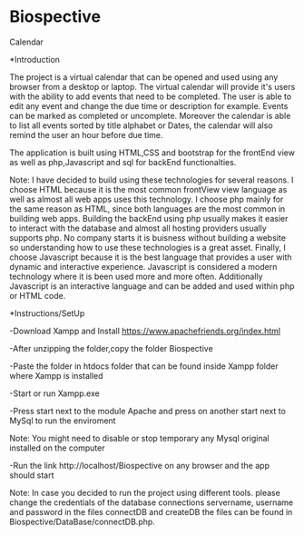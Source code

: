 # Biospective
Calendar

*Introduction

The project is a virtual calendar that can be opened and used using any browser from a desktop or laptop. The virtual calendar will provide it's users with the ability
to add events that need to be completed. The user is able to edit any event and change the due time or description for example. Events can be marked as completed or uncomplete. Moreover the calendar is able to list all events sorted by title alphabet or Dates, the calendar will also remind the user an hour before due time.

The application is built using HTML,CSS and bootstrap for the frontEnd view as well as php,Javascript and sql for backEnd functionalties.

Note: I have decided to build using these technologies for several reasons. I choose HTML because it is the most common frontView view language as well as almost all web apps
uses this technology. I choose php mainly for the same reason as HTML, since both languages are the most common in building web apps. Building the backEnd using php usually makes it easier to interact with the database and almost all hosting providers usually supports php. No company starts it is buisness without building a website so understanding how to use these technologies is a great asset. Finally, I choose Javascript because it is the best language that provides a user with dynamic and interactive experience. Javascript is considered a modern technology where it is been used more and more often. Additionally Javascript is an interactive language and can be added and used
within php or HTML code.

*Instructions/SetUp

-Download Xampp and Install https://www.apachefriends.org/index.html

-After unzipping the folder,copy the folder Biospective

-Paste the folder in htdocs folder that can be found inside Xampp folder where Xampp is installed

-Start or run Xampp.exe

-Press start next to the module Apache and press on another start next to MySql to run the enviroment

Note: You might need to disable or stop temporary any Mysql original installed on the computer

-Run the link http://localhost/Biospective on any browser and the app should start

Note: In case you decided to run the project using different tools. please change the credentials of the database connections servername, username and password in the
files connectDB and createDB the files can be found in Biospective/DataBase/connectDB.php.
